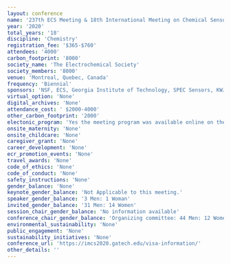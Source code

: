 ```yaml
---
layout: conference 
name: '237th ECS Meeting & 18th International Meeting on Chemical Sensors IMCS'
year: '2020'
total_years: '18'
discipline: 'Chemistry'
registration_fee: '$365-$760'
attendees: '4000'
carbon_footprint: '8000'
society_name: 'The Electrochemical Society'
society_members: '8000'
venue: 'Montreal, Quebec, Canada'
frequency: 'Biennial'
sponsors: 'NSF, ECS, Georgia Institute of Technology, SPEC Sensors, KWJ ENgineering, Waterloo Institute for Nanotechnology, Iphasense The sensor technology compan, GE global Research'
virtual_option: 'None'
digital_archives: 'None'
attendance_cost: ' $2000-4000'
other_carbon_footprint: '2000'
electonic_program: 'Yes the meeting program was available online on the conference website.'
onsite_maternity: 'None'
onsite_childcare: 'None'
caregiver_grant: 'None'
career_development: 'None'
ecr_promotion_events: 'None'
travel_awards: 'None'
code_of_ethics: 'None'
code_of_conduct: 'None'
safety_instructions: 'None'
gender_balance: 'None'
keynote_gender_balance: 'Not Applicable to this meeting.'
speaker_gender_balance: '3 Men: 1 Woman'
invited_gender_balance: '31 Men: 14 Women'
session_chair_gender_balance: 'No information available'
conference_chair_gender_balance: 'Organizing committee: 44 Men: 12 Women'
environmental_sustainability: 'None'
public_engagement: 'None'
sustainability_initiatives: 'None'
conference_url: 'https://imcs2020.gatech.edu/visa-information/'
other_details: ''
---
```

